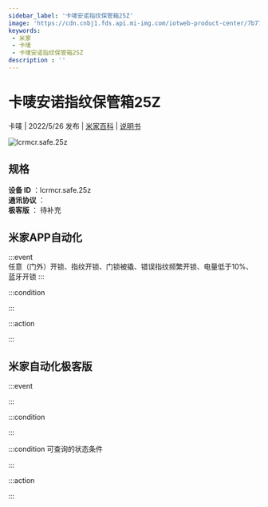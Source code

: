 ```yaml
---
sidebar_label: '卡唛安诺指纹保管箱25Z'
image: 'https://cdn.cnbj1.fds.api.mi-img.com/iotweb-product-center/7b77da2f0d8e4bb23ee9a76109123398_1650349257444.png?GalaxyAccessKeyId=AKVGLQWBOVIRQ3XLEW&Expires=9223372036854775807&Signature=zqbMJmbC9LA1uY7P+vKJ3HyfftQ='
keywords: 
 - 米家
 - 卡唛
 - 卡唛安诺指纹保管箱25Z
description : ''
---
```

# 卡唛安诺指纹保管箱25Z

卡唛 | 2022/5/26 发布 | [米家百科](https://home.mi.com/webapp/content/baike/product/index.html?model=lcrmcr.safe.25z) | [说明书](https://home.mi.com/views/introduction.html?model=lcrmcr.safe.25z&region=cn)

![lcrmcr.safe.25z](https://cdn.cnbj1.fds.api.mi-img.com/iotweb-product-center/7b77da2f0d8e4bb23ee9a76109123398_1650349257444.png?GalaxyAccessKeyId=AKVGLQWBOVIRQ3XLEW&Expires=9223372036854775807&Signature=zqbMJmbC9LA1uY7P+vKJ3HyfftQ=)

## 规格  
> 
**设备 ID** ：lcrmcr.safe.25z  
**通讯协议** ：  
**极客版**  ： 待补充 


## 米家APP自动化  

:::event  
任意（门外）开锁、指纹开锁、门锁被撬、错误指纹频繁开锁、电量低于10%、蓝牙开锁
:::

:::condition  

:::

:::action   

:::

## 米家自动化极客版  

:::event  

:::

:::condition  

:::

:::condition 可查询的状态条件  

:::

:::action  

:::

        

